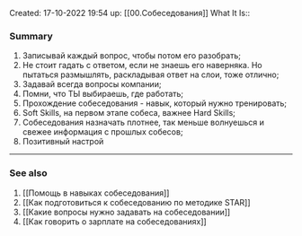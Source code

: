 Created: 17-10-2022 19:54
up: [[00.Собеседования]]
What It Is::

### Summary
1. Записывай каждый вопрос, чтобы потом его разобрать;
2. Не стоит гадать с ответом, если не знаешь его наверняка. Но пытаться размышлять, раскладывая ответ на слои, тоже отлично;
3. Задавай всегда вопросы компании;
4. Помни, что ТЫ выбираешь, где работать;
5. Прохождение собеседования - навык, который нужно тренировать;
6. Soft Skills, на первом этапе собеса, важнее Hard Skills;
7. Собеседования назначать плотнее, так меньше волнуешься и свежее информация с прошлых собесов;
8. Позитивный настрой
__________
### See also
1. [[Помощь в навыках собеседования]]
2. [[Как подготовиться к собеседованию по методике STAR]]
3. [[Какие вопросы нужно задавать на собеседовании]]
4. [[Как говорить о зарплате на собеседованиях]]